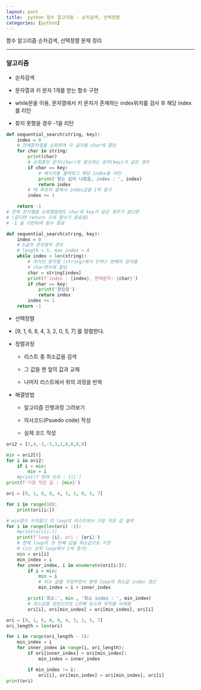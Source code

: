 ```yaml
---
layout: post
title:  python 함수 알고리즘 - 순차검색, 선택정렬
categories: [python]
---
```

함수 알고리즘 순차검색, 선택정렬 문제 정리

<hr>

### 알고리즘

* 순차검색

- 문자열과 키 문자 1개를 받는 함수 구현

- while문을 이용, 문자열에서 키 문자가 존재하는 index위치를 검사 후 해당 index를 리턴

- 찾지 못했을 경우 -1을 리턴

```python
def sequential_search(string, key):
    index = 0
    # 전체문자열을 순회하며 각 글자를 char에 할당
    for char in string:
        print(char)
        # 순회중인 문자(char)와 찾으려는 문자(key)가 같은 경우
        if char == key:
            # 메시지를 출력하고 해당 index를 리턴
            print('찾는 값이 나왔음, index : ', index)
            return index
        # 매 루프의 끝에서 index값을 1씩 증가
        index += 1

    return -1
# 전체 문자열을 순회했음에도 char와 key가 같은 경우가 없다면
# (같다면 return 으로 함수가 종료됨)
# -1 을 리턴하며 함수 종료
```

```python
def sequential_search(string, key):
    index = 0
    # 5글자 문자열의 경우
    # length = 5, max index = 4
    while index < len(string):
        # 주어진 문자열 (string)에서 인덱스 번째의 문자를
        # char변수에 할당
        char = string[index]
        print(f'index : {index}, 현재문자: {char}')
        if char == key:
            print('찾았음')
            return index
        index += 1
    return -1
```

* 선택정렬

- [9, 1, 6, 8, 4, 3, 2, 0, 5, 7] 를 정렬한다.

- 정렬과정

  - 리스트 중 최소값을 검색

  - 그 값을 맨 앞의 값과 교체

  - 나머지 리스트에서 위의 과정을 반복

- 해결방법

  - 알고리즘 진행과정 그려보기

  - 의사코드(Psuedo code) 작성

  - 실제 코드 작성

```python
ori2 = [2,4,-3,-5,3,1,6,0,8,9]

min = ori2[0]
for i in ori2:
    if i < min:
        min = i
    #print(f'현재 숫자 : {i}')
print(f'가장 작은 값 : {min}')
```

```python
ori = [9, 1, 6, 8, 4, 3, 2, 0, 5, 7]

for i in range(10):
    print(ori[i:])

# min함수 쓰지말고 각 loop의 리스트에서 가장 작은 값 출력
for i in range(len(ori) -1):
    #print(ori[i:])
    print(f'loop {i}, ori : {ori}')
    # 현재 loop의 첫 번째 값을 최소값으로 지정
    # (i는 상위 loop에서 1씩 증가)
    min = ori[i]
    min_index = i
    for inner_index, i in enumerate(ori[i:]):
        if i < min:
            min = i
            # 최소 값을 지정하면서 현재 loop의 최소값 index 갱신
            min_index = i + inner_index

        print('최소:', min , '최소 index : ', min_index)
        # 최소값을 찾았으므로 i번째 요소와 위치를 바꿔줌
        ori[i], ori[min_index] = ori[min_index], ori[i]

```

```python
ori = [9, 1, 6, 8, 0, 4, 3, 2, 5, 7]
ori_length = len(ori)

for i in range(ori_length - 1):
    min_index = i
    for inner_index in range(i, ori_length):
        if ori[inner_index] < ori[min_index]:
            min_index = inner_index

        if min_index != i:
            ori[i], ori[min_index] = ori[min_index], ori[i]
print(ori)
```

